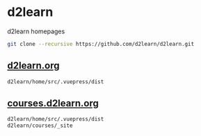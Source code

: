 # d2learn
d2learn homepages

```bash
git clone --recursive https://github.com/d2learn/d2learn.git
```

## [d2learn.org](d2learn.org)

```bash
d2learn/home/src/.vuepress/dist
```

## [courses.d2learn.org](courses.d2learn.org)

```bash
d2learn/home/src/.vuepress/dist
d2learn/courses/_site
```
